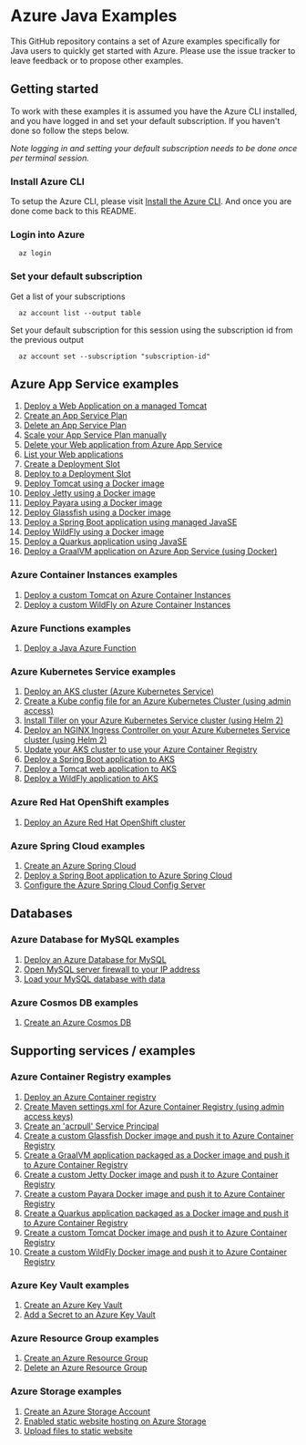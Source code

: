 
# Azure Java Examples

This GitHub repository contains a set of Azure examples specifically for Java 
users to quickly get started with Azure. Please use the issue tracker to leave
feedback or to propose other examples.

## Getting started

To work with these examples it is assumed you have the Azure CLI installed, and
you have logged in and set your default subscription. If you haven't done so
follow the steps below.

_Note logging in and setting your default subscription needs to be done once per
 terminal session._

### Install Azure CLI

To setup the Azure CLI, please visit [Install the Azure CLI](https://docs.microsoft.com/en-us/cli/azure/install-azure-cli). And once you are done come back to this README.

### Login into Azure

<!-- workflow.skip() -->
````shell
  az login
````

### Set your default subscription

Get a list of your subscriptions

<!-- workflow.skip() -->
````shell
  az account list --output table
````

Set your default subscription for this session using the subscription id from the previous output

<!-- workflow.skip() -->
````shell
  az account set --subscription "subscription-id"
````

<!-- workflow.run() 
exit 0
  -->

## Azure App Service examples

1. [Deploy a Web Application on a managed Tomcat](appservice/tomcat-helloworld/)
1. [Create an App Service Plan](appservice/create-plan/)
1. [Delete an App Service Plan](appservice/delete-plan/)
1. [Scale your App Service Plan manually](appservice/scale-manually/)
1. [Delete your Web application from Azure App Service](appservice/delete-webapp/)
1. [List your Web applications](appservice/list-webapp/)
1. [Create a Deployment Slot](appservice/create-a-deployment-slot/)
1. [Deploy to a Deployment Slot](appservice/deploy-to-deployment-slot/)
1. [Deploy Tomcat using a Docker image](appservice/docker-tomcat/)
1. [Deploy Jetty using a Docker image](appsevice/docker-jetty/)
1. [Deploy Payara using a Docker image](appservice/docker-payara/)
1. [Deploy Glassfish using a Docker image](appservice/docker-glassfish/)
1. [Deploy a Spring Boot application using managed JavaSE](appservice/javase-springboot/)
1. [Deploy WildFly using a Docker image](appservice/docker-wildfly/)
1. [Deploy a Quarkus application using JavaSE](appservice/javase-quarkus/)
1. [Deploy a GraalVM application on Azure App Service (using Docker)](webapp/docker-graalvm/)

### Azure Container Instances examples

1. [Deploy a custom Tomcat on Azure Container Instances](container/tomcat/)
1. [Deploy a custom WildFly on Azure Container Instances](container/wildfly/)

### Azure Functions examples

1. [Deploy a Java Azure Function](functionapp/java/)

### Azure Kubernetes Service examples

1. [Deploy an AKS cluster (Azure Kubernetes Service)](aks/create/)
1. [Create a Kube config file for an Azure Kubernetes Cluster (using admin access)](aks/create-kube-config/)
1. [Install Tiller on your Azure Kubernetes Service cluster (using Helm 2)](aks/install-tiller/)
1. [Deploy an NGINX Ingress Controller on your Azure Kubernetes Service cluster (using Helm 2)](aks/deploy-nginx-ingress-controller/)
1. [Update your AKS cluster to use your Azure Container Registry](aks/use-your-acr/)
1. [Deploy a Spring Boot application to AKS](aks/springboot/)
1. [Deploy a Tomcat web application to AKS](aks/tomcat/)
1. [Deploy a WildFly application to AKS](aks/wildfly/)

### Azure Red Hat OpenShift examples

1. [Deploy an Azure Red Hat OpenShift cluster](aro/create/)

### Azure Spring Cloud examples

1. [Create an Azure Spring Cloud](spring-cloud/create/)
1. [Deploy a Spring Boot application to Azure Spring Cloud](spring-cloud/helloworld/)
1. [Configure the Azure Spring Cloud Config Server](spring-cloud/config-server/)

## Databases

### Azure Database for MySQL examples

1. [Deploy an Azure Database for MySQL](mysql/create/)
1. [Open MySQL server firewall to your IP address](mysql/open-firewall-to-your-ip/)
1. [Load your MySQL database with data](mysql/load-your-mysql-database-with-data/)

### Azure Cosmos DB examples

1. [Create an Azure Cosmos DB](cosmosdb/create/)

## Supporting services / examples

### Azure Container Registry examples

1. [Deploy an Azure Container registry](acr/create/)
1. [Create Maven settings.xml for Azure Container Registry (using admin access keys)](acr/create-access-keys-settings-xml/)
1. [Create an 'acrpull' Service Principal](acr/create-acrpull-service-principal/)
1. [Create a custom Glassfish Docker image and push it to Azure Container Registry](acr/glassfish/)
1. [Create a GraalVM application packaged as a Docker image and push it to Azure Container Registry](acr/graalvm/)
1. [Create a custom Jetty Docker image and push it to Azure Container Registry](acr/jetty/)
1. [Create a custom Payara Docker image and push it to Azure Container Registry](acr/payara/)
1. [Create a Quarkus application packaged as a Docker image and push it to Azure Container Registry](acr/quarkus/)
1. [Create a custom Tomcat Docker image and push it to Azure Container Registry](acr/tomcat/)
1. [Create a custom WildFly Docker image and push it to Azure Container Registry](acr/wildfly/)

### Azure Key Vault examples

1. [Create an Azure Key Vault](keyvault/create/)
1. [Add a Secret to an Azure Key Vault](keyvault/add-secret/)

### Azure Resource Group examples

1. [Create an Azure Resource Group](group/create/)
1. [Delete an Azure Resource Group](group/delete/)

### Azure Storage examples

1. [Create an Azure Storage Account](storage/create/)
1. [Enabled static website hosting on Azure Storage](storage/blob/enable-static-website-hosting/)
1. [Upload files to static website](storage/blob/upload-files-to-static-website/)
